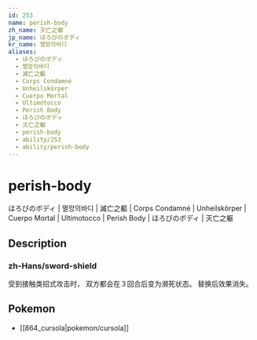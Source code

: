 ```yaml
---
id: 253
name: perish-body
zh_name: 灭亡之躯
jp_name: ほろびのボディ
kr_name: 멸망의바디
aliases:
  - ほろびのボディ
  - 멸망의바디
  - 滅亡之軀
  - Corps Condamné
  - Unheilskörper
  - Cuerpo Mortal
  - Ultimotocco
  - Perish Body
  - ほろびのボディ
  - 灭亡之躯
  - perish-body
  - ability/253
  - ability/perish-body
---
```

# perish-body

ほろびのボディ | 멸망의바디 | 滅亡之軀 | Corps Condamné | Unheilskörper | Cuerpo Mortal | Ultimotocco | Perish Body | ほろびのボディ | 灭亡之躯

## Description

### zh-Hans/sword-shield

受到接触类招式攻击时，
双方都会在３回合后变为濒死状态。
替换后效果消失。

## Pokemon

- [[864_cursola|pokemon/cursola]]

